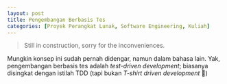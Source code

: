 ```yaml
---
layout: post
title: Pengembangan Berbasis Tes
categories: [Proyek Perangkat Lunak, Software Engineering, Kuliah]
---
```


> Still in construction, sorry for the inconveniences.

Mungkin konsep ini sudah pernah didengar, namun dalam bahasa lain. Yak, pengembangan berbasis tes adalah *test-driven development*; biasanya disingkat dengan istilah TDD (tapi bukan *T-shirt driven development* 🤭)
